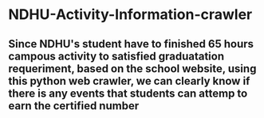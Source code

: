 # NDHU-Activity-Information-crawler
## Since NDHU's student have to finished 65 hours campous activity to satisfied graduatation requeriment, based on the school website, using this python web crawler, we can clearly know if there is any events that students can attemp to earn the certified number
##
